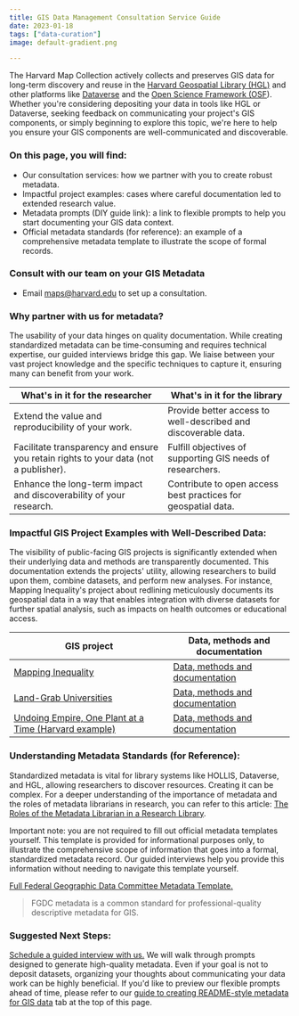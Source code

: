 ```yaml
---
title: GIS Data Management Consultation Service Guide
date: 2023-01-18
tags: ["data-curation"]
image: default-gradient.png

---
```


<p>The Harvard Map Collection actively collects and preserves GIS data for long-term discovery and reuse in the <a href="https://library.harvard.edu/services-tools/harvard-geospatial-library" target="_blank">Harvard Geospatial Library (HGL)</a> and other platforms like <a href="https://dataverse.harvard.edu/" target="_blank">Dataverse</a> and the <a href="https://library.harvard.edu/services-tools/open-science-framework" target="_blank">Open Science Framework (OSF</a>). Whether you&#39;re considering depositing your data in tools like HGL or Dataverse, seeking feedback on communicating your project&#39;s GIS components, or simply beginning to explore this topic, we&#39;re here to help you ensure your GIS components are well-communicated and discoverable.</p>

<h3 id="on-this-page-you-will-find">On this page, you will find:</h3>

<ul>
	<li>Our consultation services: how we partner with you to create robust metadata.</li>
	<li>Impactful project examples: cases where careful documentation led to extended research value.</li>
	<li>Metadata prompts (DIY guide link): a link to flexible prompts to help you start documenting your GIS data context.</li>
	<li>Official metadata standards (for reference): an example of a comprehensive metadata template to illustrate the scope of formal records.</li>
</ul>

<div class="callout-box">
<h3>Consult with our team on your GIS Metadata</h3>

<ul>
	<li>Email <a href="mailto:maps@harvard.edu">maps@harvard.edu</a> to set up a consultation.</li>
</ul>
</div>

<h3>Why partner with us for metadata?</h3>

<p>The usability of your data hinges on quality documentation. While creating standardized metadata can be time-consuming and requires technical expertise, our guided interviews bridge this gap. We liaise between your vast project knowledge and the specific techniques to capture it, ensuring many can benefit from your work.</p>

<table>
	<thead>
		<tr>
			<th>What&#39;s in it for the researcher</th>
			<th>What&#39;s in it for the library</th>
		</tr>
	</thead>
	<tbody>
		<tr>
			<td>Extend the value and reproducibility of your work.</td>
			<td>Provide better access to well-described and discoverable data.</td>
		</tr>
		<tr>
			<td>Facilitate transparency and ensure you retain rights to your data (not a publisher).</td>
			<td>Fulfill objectives of supporting GIS needs of researchers.</td>
		</tr>
		<tr>
			<td>Enhance the long-term impact and discoverability of your research.</td>
			<td>Contribute to open access best practices for geospatial data.</td>
		</tr>
	</tbody>
</table>

<h3>Impactful GIS Project Examples with Well-Described Data:</h3>

<p>The visibility of public-facing GIS projects is significantly extended when their underlying data and methods are transparently documented. This documentation extends the projects&#39; utility, allowing researchers to build upon them, combine datasets, and perform new analyses. For instance, Mapping Inequality&#39;s project about redlining meticulously documents its geospatial data in a way that enables integration with diverse datasets for further spatial analysis, such as impacts on health outcomes or educational access.</p>

<table>
	<thead>
		<tr>
			<th>GIS project</th>
			<th>Data, methods and documentation</th>
		</tr>
	</thead>
	<tbody>
		<tr>
			<td><a href="https://dsl.richmond.edu/panorama/redlining/#loc=5/39.1/-94.58" target="_blank">Mapping Inequality</a></td>
			<td><a href="https://dsl.richmond.edu/panorama/redlining/#loc=5/39.1/-94.58&amp;text=downloads" target="_blank">Data, methods and documentation</a></td>
		</tr>
		<tr>
			<td><a href="https://www.landgrabu.org/" target="_blank">Land-Grab Universities</a></td>
			<td><a href="https://github.com/HCN-Digital-Projects/landgrabu-data" target="_blank">Data, methods and documentation</a></td>
		</tr>
		<tr>
			<td><a href="https://daviscenter.fas.harvard.edu/insights/undoing-empire-one-plant-time" target="_blank">Undoing Empire, One Plant at a Time (Harvard example)</a></td>
			<td><a href="https://hgl.harvard.edu/catalog/harvard-imperiia-odessa-flora-sites-lines" target="_blank">Data, methods and documentation</a></td>
		</tr>
	</tbody>
</table>

<h3>Understanding Metadata Standards (for Reference):</h3>

<p>Standardized metadata is vital for library systems like HOLLIS, Dataverse, and HGL, allowing researchers to discover resources. Creating it can be complex. For a deeper understanding of the importance of metadata and the roles of metadata librarians in research, you can refer to this article: <a href="https://journals.ala.org/index.php/lrts/article/view/4906/5926" target="_blank">The Roles of the Metadata Librarian in a Research Library</a>.</p>

<p>Important note: you are not required to fill out official metadata templates yourself. This template is provided for informational purposes only, to illustrate the comprehensive scope of information that goes into a formal, standardized metadata record. Our guided interviews help you provide this information without needing to navigate this template yourself.</p>

<p><a href="https://mapping.share.library.harvard.edu/resources/researchers-handbook/long-term-preservation/media/FGDC-Metadata-Template.xlsx" target="_blank">Full Federal Geographic Data Committee Metadata Template.</a></p>

> FGDC metadata is a common standard for professional-quality descriptive metadata for GIS.

<h3>Suggested Next Steps:</h3>

<p><a href="https://outlook.office365.com/book/HarvardMapCollection1@HU.onmicrosoft.com/?ismsaljsauthenabled=true" target="_blank">Schedule a guided interview with us.</a> We will walk through prompts designed to generate high-quality metadata. Even if your goal is not to deposit datasets, organizing your thoughts about communicating your data work can be highly beneficial. If you&#39;d like to preview our flexible prompts ahead of time, please refer to our <a href="https://mapping.share.library.harvard.edu/tutorials/data-curation/readme/" target="_blank">guide to creating README-style metadata for GIS data</a> tab at the top of this page.</p>

